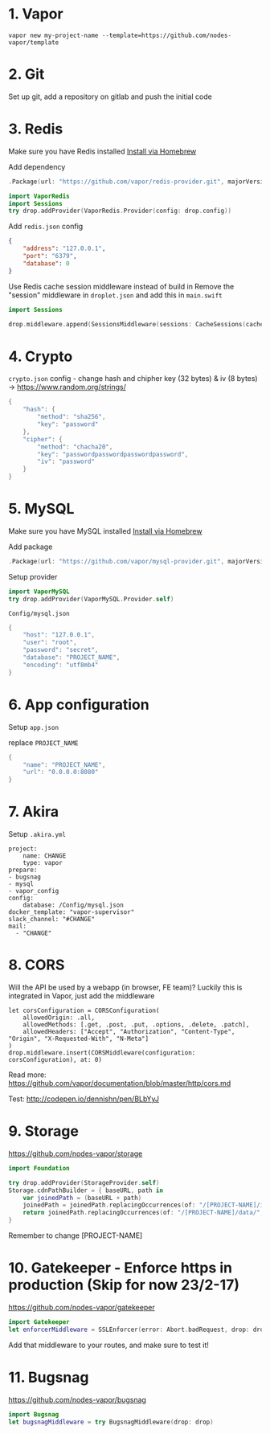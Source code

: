 # 1. Vapor
```
vapor new my-project-name --template=https://github.com/nodes-vapor/template
```

# 2. Git
Set up git, add a repository on gitlab and push the initial code

# 3. Redis
Make sure you have Redis installed [Install via Homebrew](https://gist.github.com/nrollr/eb24336b8fb8e7ba5630)

Add dependency
```swift
.Package(url: "https://github.com/vapor/redis-provider.git", majorVersion: 1)
```

```swift
import VaporRedis
import Sessions
try drop.addProvider(VaporRedis.Provider(config: drop.config))
```

Add `redis.json` config
```json
{
    "address": "127.0.0.1",
    "port": "6379",
    "database": 0
}
```

Use Redis cache session middleware instead of build in
Remove the "session" middleware in `droplet.json` and add this in `main.swift`
```swift
import Sessions

drop.middleware.append(SessionsMiddleware(sessions: CacheSessions(cache: drop.cache)))
```

# 4. Crypto
`crypto.json` config - change hash and chipher key (32 bytes) & iv (8 bytes) -> https://www.random.org/strings/
```swift
{
    "hash": {
        "method": "sha256",
        "key": "password"
    },
    "cipher": {
        "method": "chacha20",
        "key": "passwordpasswordpasswordpassword",
        "iv": "password"
    }
}
```

# 5. MySQL
Make sure you have MySQL installed [Install via Homebrew](https://blog.joefallon.net/2013/10/install-mysql-on-mac-osx-using-homebrew/)

Add package
```swift
.Package(url: "https://github.com/vapor/mysql-provider.git", majorVersion: 1, minor: 1),
```

Setup provider
```swift
import VaporMySQL
try drop.addProvider(VaporMySQL.Provider.self)
```

`Config/mysql.json`
```swift
{
    "host": "127.0.0.1",
    "user": "root",
    "password": "secret",
    "database": "PROJECT_NAME",
    "encoding": "utf8mb4"
}
```

# 6. App configuration 
Setup `app.json`

replace `PROJECT_NAME`

```swift
{
    "name": "PROJECT_NAME",
    "url": "0.0.0.0:8080"
}

```

# 7. Akira
Setup `.akira.yml`
```
project:
    name: CHANGE 
    type: vapor
prepare:
- bugsnag
- mysql
- vapor_config
config:
    database: /Config/mysql.json
docker_template: "vapor-supervisor"
slack_channel: "#CHANGE"
mail:
  - "CHANGE"
```

# 8. CORS
Will the API be used by a webapp (in browser, FE team)?
Luckily this is integrated in Vapor, just add the middleware

```
let corsConfiguration = CORSConfiguration(
    allowedOrigin: .all,
    allowedMethods: [.get, .post, .put, .options, .delete, .patch],
    allowedHeaders: ["Accept", "Authorization", "Content-Type", "Origin", "X-Requested-With", "N-Meta"]
)
drop.middleware.insert(CORSMiddleware(configuration: corsConfiguration), at: 0)
```
Read more: https://github.com/vapor/documentation/blob/master/http/cors.md

Test: http://codepen.io/dennishn/pen/BLbYyJ

# 9. Storage
https://github.com/nodes-vapor/storage
```swift
import Foundation

try drop.addProvider(StorageProvider.self)
Storage.cdnPathBuilder = { baseURL, path in
    var joinedPath = (baseURL + path)
    joinedPath = joinedPath.replacingOccurrences(of: "/[PROJECT-NAME]/images/original/", with: "/image/[PROJECT-NAME]/")    
    return joinedPath.replacingOccurrences(of: "/[PROJECT-NAME]/data/", with: "/data/[PROJECT-NAME]/")    
}
 ```
 Remember to change [PROJECT-NAME]
 
# 10. Gatekeeper - Enforce https in production (Skip for now 23/2-17)
https://github.com/nodes-vapor/gatekeeper
```swift
import Gatekeeper
let enforcerMiddleware = SSLEnforcer(error: Abort.badRequest, drop: drop)
```
Add that middleware to your routes, and make sure to test it!

# 11. Bugsnag
https://github.com/nodes-vapor/bugsnag
```swift
import Bugsnag
let bugsnagMiddleware = try BugsnagMiddleware(drop: drop)
```

